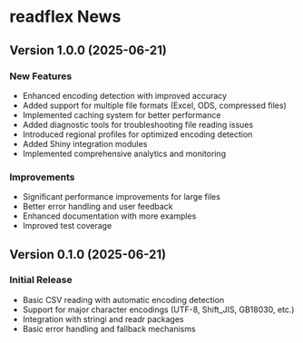 # readflex News

## Version 1.0.0 (2025-06-21)

### New Features
- Enhanced encoding detection with improved accuracy
- Added support for multiple file formats (Excel, ODS, compressed files)
- Implemented caching system for better performance
- Added diagnostic tools for troubleshooting file reading issues
- Introduced regional profiles for optimized encoding detection
- Added Shiny integration modules
- Implemented comprehensive analytics and monitoring

### Improvements
- Significant performance improvements for large files
- Better error handling and user feedback
- Enhanced documentation with more examples
- Improved test coverage

## Version 0.1.0 (2025-06-21)

### Initial Release
- Basic CSV reading with automatic encoding detection
- Support for major character encodings (UTF-8, Shift_JIS, GB18030, etc.)
- Integration with stringi and readr packages
- Basic error handling and fallback mechanisms